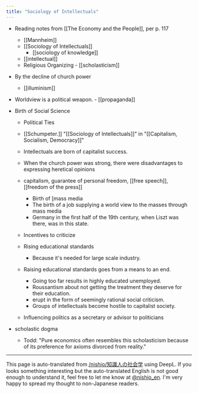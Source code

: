 ```yaml
---
title: "Sociology of Intellectuals"
---
```


- Reading notes from [[The Economy and the People]], per p. 117
    - [[Mannheim]]
    - [[Sociology of Intellectuals]]
        - [[sociology of knowledge]]
    - [[intellectual]]
    - Religious Organizing
            - [[scholasticism]]
- By the decline of church power
    - [[illuminism]]
- Worldview is a political weapon.
        - [[propaganda]]
- Birth of Social Science
    - Political Ties

    - [[Schumpeter.]] "[[Sociology of Intellectuals]]" in "[[Capitalism, Socialism, Democracy]]"
    - Intellectuals are born of capitalist success.
    - When the church power was strong, there were disadvantages to expressing heretical opinions
    - capitalism, guarantee of personal freedom, [[free speech]], [[freedom of the press]]
        - Birth of [mass media
        - The birth of a job supplying a world view to the masses through mass media
        - Germany in the first half of the 19th century, when Liszt was there, was in this state.
    - Incentives to criticize
    - Rising educational standards
        - Because it's needed for large scale industry.
    - Raising educational standards goes from a means to an end.
        - Going too far results in highly educated unemployed.
        - Roussantism about not getting the treatment they deserve for their education.
        - erupt in the form of seemingly rational social criticism.
        - Groups of intellectuals become hostile to capitalist society.
    - Influencing politics as a secretary or advisor to politicians

- scholastic dogma
    - Todd: "Pure economics often resembles this scholasticism because of its preference for axioms divorced from reality."

---
This page is auto-translated from [/nishio/知識人の社会学](https://scrapbox.io/nishio/知識人の社会学) using DeepL. If you looks something interesting but the auto-translated English is not good enough to understand it, feel free to let me know at [@nishio_en](https://twitter.com/nishio_en). I'm very happy to spread my thought to non-Japanese readers.